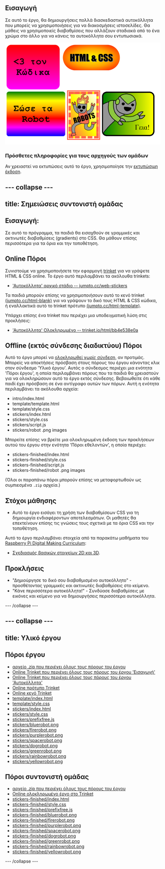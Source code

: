 ## Εισαγωγή

Σε αυτό το έργο, θα δημιουργήσεις πολλά διασκεδαστικά αυτοκόλλητα που μπορείς να χρησιμοποιήσεις για να διακοσμήσεις ιστοσελίδες. Θα μάθεις να χρησιμοποιείς διαβαθμίσεις που αλλάζουν σταδιακά από το ένα χρώμα στο άλλο για να κάνεις τα αυτοκόλλητα σου εντυπωσιακά.

![screenshot](images/stickers-finished.png)

### Πρόσθετες πληροφορίες για τους αρχηγούς των ομάδων

Αν χρειαστεί να εκτυπώσεις αυτό το έργο, χρησιμοποίησε την [εκτυπώσιμη έκδοση](https://projects.raspberrypi.org/el-GR/projects/stickers/print).

--- collapse ---
---
title: Σημειώσεις συντονιστή ομάδας
---

## Εισαγωγή:

Σε αυτό το πρόγραμμα, τα παιδιά θα εισαχθούν σε γραμμικές και ακτινωτές διαβαθμίσεις (gradients) στο CSS. Θα μάθουν επίσης περισσότερα για τα όρια και την τοποθέτηση.

## Online Πόροι

Συνιστούμε να χρησιμοποιήσετε την εφαρμογή [trinket](https://trinket.io/) για να γράψετε HTML & CSS online. Το έργο αυτό περιλαμβάνει τα ακόλουθα trinkets:

* ['Αυτοκόλλητα' αρχικό στάδιο -- jumpto.cc/web-stickers](http://jumpto.cc/web-stickers)

Τα παιδιά μπορούν επίσης να χρησιμοποιήσουν αυτό το κενό trinket [(jumpto.cc/html-blank)](http://jumpto.cc/html-blank) για να γράψουν το δικό τους HTML & CSS κώδικα, ή εναλλακτικά αυτό το trinket πρότυπο [(jumpto.cc/html-template)](http://jumpto.cc/html-template).

Υπάρχει επίσης ένα trinket που περιέχει μια υποδειγματική λύση στις προκλήσεις:

* ['Αυτοκόλλητα' Ολοκληρωμένο -- trinket.io/html/bb4e538e0a](https://trinket.io/html/64608d0568)

## Offline (εκτός σύνδεσης διαδικτύου) Πόροι

Αυτό το έργο μπορεί να [ολοκληρωθεί χωρίς σύνδεση](https://www.codeclubprojects.org/en-GB/resources/webdev-working-offline/), αν προτιμάς. Μπορείς να αποκτήσεις πρόσβαση στους πόρους του έργου κάνοντας κλικ στον σύνδεσμο 'Υλικό έργου'. Αυτός ο σύνδεσμος περιέχει μια ενότητα 'Πόροι έργου', η οποία περιλαμβάνει πόρους που τα παιδιά θα χρειαστούν για να ολοκληρώσουν αυτό το έργο εκτός σύνδεσης. Βεβαιωθείτε ότι κάθε παιδί έχει πρόσβαση σε ένα αντίγραφο αυτών των πόρων. Αυτή η ενότητα περιλαμβάνει τα ακόλουθα αρχεία:

* intro/index.html
* template/template.html
* template/style.css
* stickers/index.html
* stickers/style.css
* stickers/script.js
* stickers/robot .png images

Μπορείτε επίσης να βρείτε μια ολοκληρωμένη έκδοση των προκλήσεων αυτού του έργου στην ενότητα 'Πόροι εθελοντών', η οποία περιέχει:

* stickers-finished/index.html
* stickers-finished/style.css
* stickers-finished/script.js
* stickers-finished/robot .png images

(Όλοι οι παραπάνω πόροι μπορούν επίσης να μεταφορτωθούν ως συμπιεσμένα `.zip` αρχεία.)

## Στόχοι μάθησης

* Αυτό το έργο εισάγει τη χρήση των διαβαθμίσεων CSS για τη δημιουργία ενδιαφέροντων αποτελεσμάτων. Οι μαθητές θα επεκτείνουν επίσης τις γνώσεις τους σχετικά με τα όρια CSS και την τοποθέτηση. 

Αυτό το έργο περιλαμβάνει στοιχεία από τα παρακάτω μαθήματα του [Raspberry Pi Digital Making Curriculum](http://rpf.io/curriculum):

* [Σχεδιασμός βασικών στοιχείων 2D και 3D](https://www.raspberrypi.org/curriculum/design/creator).

## Προκλήσεις

* "Δημιούργησε το δικό σου διαβαθμισμένο αυτοκόλλητο" - προσθέτοντας γραμμικές και ακτινωτές διαβαθμίσεις στο κείμενο.
* "Κάνε περισσότερα αυτοκόλλητα!" - Συνδύασε διαβαθμίσεις με εικόνες και κείμενο για να δημιουργήσεις περισσότερα αυτοκόλλητα.

--- /collapse ---

--- collapse ---
---
title: Υλικό έργου
---

## Πόροι έργου

* [αρχείο .zip που περιέχει όλους τους πόρους του έργου](resources/stickers-project-resources.zip)
* [Online Trinket που περιέχει όλους τους πόρους του έργου 'Εισαγωγή'](http://jumpto.cc/web-intro)
* [Online Trinket που περιέχει όλους τους πόρους του έργου 'Αυτοκόλλητα'](http://jumpto.cc/web-stickers)
* [Online πρότυπο Trinket](http://jumpto.cc/trinket-template)
* [Online κενό Trinket](http://jumpto.cc/trinket-blank)
* [template/index.html](resources/template-index.html)
* [template/style.css](resources/template-style.css)
* [stickers/index.html](resources/stickers-index.html)
* [stickers/style.css](resources/stickers-style.css)
* [stickers/prefixfree.js](resources/stickers-prefixfree.js)
* [stickers/bluerobot.png](resources/stickers-bluerobot.png)
* [stickers/firerobot.png](resources/stickers-firerobot.png)
* [stickers/purplerobot.png](resources/stickers-purplerobot.png)
* [stickers/spacerobot.png](resources/stickers-spacerobot.png)
* [stickers/dogrobot.png](resources/stickers-dogrobot.png)
* [stickers/greenrobot.png](resources/stickers-greenrobot.png)
* [stickers/rainbowrobot.png](resources/stickers-rainbowrobot.png)
* [stickers/yellowrobot.png](resources/stickers-yellowrobot.png)

## Πόροι συντονιστή ομάδας

* [αρχείο .zip που περιέχει όλους τους πόρους του έργου](resources/stickers-volunteer-resources.zip)
* [Online ολοκληρωμένο έργο στο Τrinket](https://trinket.io/html/64608d0568)
* [stickers-finished/index.html](resources/stickers-finished-index.html)
* [stickers-finished/style.css](resources/stickers-finished-style.css)
* [stickers-finished/prefixfree.js](resources/stickers-finished-prefixfree.js)
* [stickers-finished/bluerobot.png](resources/stickers-finished-bluerobot.png)
* [stickers-finished/firerobot.png](resources/stickers-finished-firerobot.png)
* [stickers-finished/purplerobot.png](resources/stickers-finished-purplerobot.png)
* [stickers-finished/spacerobot.png](resources/stickers-finished-spacerobot.png)
* [stickers-finished/dogrobot.png](resources/stickers-finished-dogrobot.png)
* [stickers-finished/greenrobot.png](resources/stickers-finished-greenrobot.png)
* [stickers-finished/rainbowrobot.png](resources/stickers-finished-rainbowrobot.png)
* [stickers-finished/yellowrobot.png](resources/stickers-finished-yellowrobot.png)

--- /collapse ---